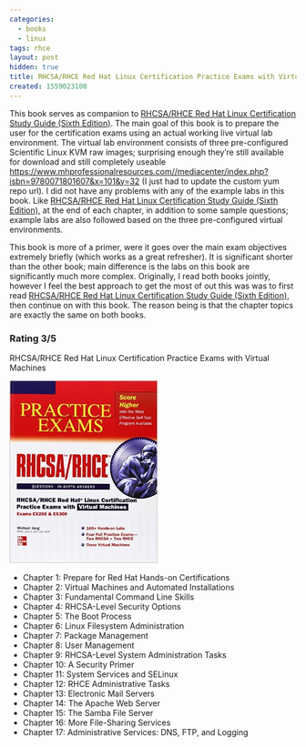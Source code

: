 ```yaml
---
categories:
  - books
  - linux
tags: rhce
layout: post
hidden: true
title: RHCSA/RHCE Red Hat Linux Certification Practice Exams with Virtual Machines
created: 1559023108
---
```


This book serves as companion to <a href="https://www.rubysecurity.org/RHCSA-RHCE_Red_Hat_Linux_Certification_Study_Guide_Sixth_Edition" target="_blank">RHCSA/RHCE Red Hat Linux Certification Study Guide (Sixth Edition)</a>. The main goal of this book is to prepare the user for the certification exams using an actual working live virtual lab environment. The virtual lab environment consists of three pre-configured Scientific Linux KVM raw images; surprising enough they’re still available for download and still completely useable <a href="https://www.mhprofessionalresources.com//mediacenter/index.php?isbn=9780071801607&x=101&y=32" target="_blank">https://www.mhprofessionalresources.com//mediacenter/index.php?isbn=9780071801607&x=101&y=32</a> (I just had to update the custom yum repo url). I did not have any problems with any of the example labs in this book. Like <a href="https://www.rubysecurity.org/RHCSA-RHCE_Red_Hat_Linux_Certification_Study_Guide_Sixth_Edition" target="_blank">RHCSA/RHCE Red Hat Linux Certification Study Guide (Sixth Edition)</a>, at the end of each chapter, in addition to some sample questions; example labs are also followed based on the three pre-configured virtual environments.

This book is more of a primer, were it goes over the main exam objectives extremely briefly (which works as a great refresher). It is significant shorter than the other book; main difference is the labs on this book are significantly much more complex. Originally, I read both books jointly, however I feel the best approach to get the most of out this was was to first read <a href="https://www.rubysecurity.org/RHCSA-RHCE_Red_Hat_Linux_Certification_Study_Guide_Sixth_Edition" target="_blank">RHCSA/RHCE Red Hat Linux Certification Study Guide (Sixth Edition)</a>, then continue on with this book. The reason being is that the chapter topics are exactly the same on both books.

### Rating 3/5

RHCSA/RHCE Red Hat Linux Certification Practice Exams with Virtual Machines

<a href="https://www.amazon.com/RHCSA-Certification-Practice-Virtual-Machines/dp/007180160X/" target="_blank"><img src="/assets/books/rche-exams-with-virtual-machines.jpg"></a>

* Chapter 1: Prepare for Red Hat Hands-on Certifications
* Chapter 2: Virtual Machines and Automated Installations
* Chapter 3: Fundamental Command Line Skills
* Chapter 4: RHCSA-Level Security Options
* Chapter 5: The Boot Process
* Chapter 6: Linux Filesystem Administration
* Chapter 7: Package Management
* Chapter 8: User Management
* Chapter 9: RHCSA-Level System Administration Tasks
* Chapter 10: A Security Primer
* Chapter 11: System Services and SELinux
* Chapter 12: RHCE Administrative Tasks
* Chapter 13: Electronic Mail Servers
* Chapter 14: The Apache Web Server
* Chapter 15: The Samba File Server
* Chapter 16: More File-Sharing Services
* Chapter 17: Administrative Services: DNS, FTP, and Logging
